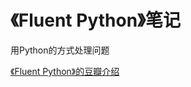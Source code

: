 # 《Fluent Python》笔记

用Python的方式处理问题

[《Fluent Python》的豆瓣介绍](https://book.douban.com/subject/26278021/)